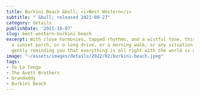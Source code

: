 ```yaml
---
title: Burkini Beach &bull; <i>Best Western</i>
subtitle: " &bull; released 2021-08-27"
category: details
publishDate: '2021-10-07'
slug: best-western-burkini-beach
excerpt: With close harmonies, tapped rhythms, and a wistful tone, this is music for
  a sunset porch, or a long drive, or a morning walk, or any situation where a soundtrack
  gently reminding you that everything is all right with the world is appropriate.
image: "~/assets/images/details/2022/02/burkini-beach.jpeg"
tags:
- Yo La Tengo
- The Avett Brothers
- Grandaddy
- Burkini Beach
---
```


